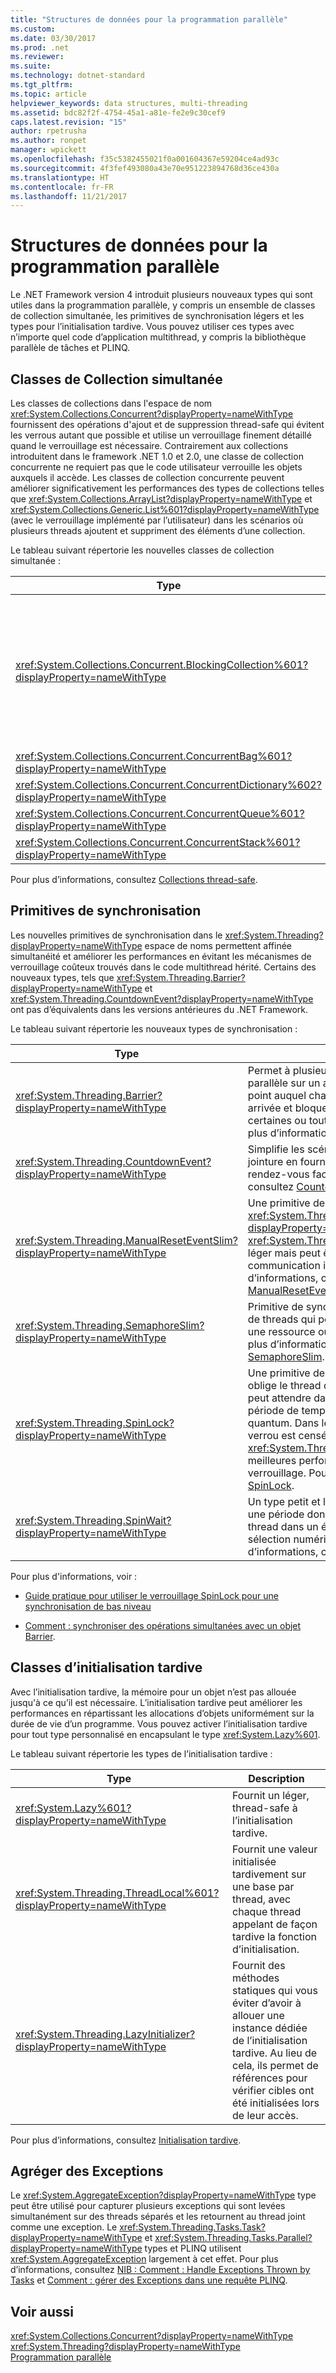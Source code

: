 ```yaml
---
title: "Structures de données pour la programmation parallèle"
ms.custom: 
ms.date: 03/30/2017
ms.prod: .net
ms.reviewer: 
ms.suite: 
ms.technology: dotnet-standard
ms.tgt_pltfrm: 
ms.topic: article
helpviewer_keywords: data structures, multi-threading
ms.assetid: bdc82f2f-4754-45a1-a81e-fe2e9c30cef9
caps.latest.revision: "15"
author: rpetrusha
ms.author: ronpet
manager: wpickett
ms.openlocfilehash: f35c5382455021f0a001604367e59204ce4ad93c
ms.sourcegitcommit: 4f3fef493080a43e70e951223894768d36ce430a
ms.translationtype: HT
ms.contentlocale: fr-FR
ms.lasthandoff: 11/21/2017
---
```

# <a name="data-structures-for-parallel-programming"></a>Structures de données pour la programmation parallèle
Le .NET Framework version 4 introduit plusieurs nouveaux types qui sont utiles dans la programmation parallèle, y compris un ensemble de classes de collection simultanée, les primitives de synchronisation légers et les types pour l’initialisation tardive. Vous pouvez utiliser ces types avec n’importe quel code d’application multithread, y compris la bibliothèque parallèle de tâches et PLINQ.  
  
## <a name="concurrent-collection-classes"></a>Classes de Collection simultanée  
Les classes de collections dans l'espace de nom <xref:System.Collections.Concurrent?displayProperty=nameWithType> fournissent des opérations d'ajout et de suppression thread-safe qui évitent les verrous autant que possible et utilise un verrouillage finement détaillé quand le verrouillage est nécessaire. Contrairement aux collections introduitent dans le framework .NET 1.0 et 2.0, une classe de collection concurrente ne requiert pas que le code utilisateur verrouille les objets auxquels il accède. Les classes de collection concurrente peuvent améliorer significativement les performances des types de collections telles que <xref:System.Collections.ArrayList?displayProperty=nameWithType> et <xref:System.Collections.Generic.List%601?displayProperty=nameWithType> (avec le verrouillage implémenté par l’utilisateur) dans les scénarios où plusieurs threads ajoutent et suppriment des éléments d’une collection.  
  
 Le tableau suivant répertorie les nouvelles classes de collection simultanée :  
  
|Type|Description|  
|----------|-----------------|  
|<xref:System.Collections.Concurrent.BlockingCollection%601?displayProperty=nameWithType>|Fournit des fonctions bloquantes et englobantes pour les collections thread-safe qui implémentent <xref:System.Collections.Concurrent.IProducerConsumerCollection%601?displayProperty=nameWithType>. Threads producteurs se bloquent si aucun emplacement n’est disponible ou si la collection est complète. Threads de consommateur se bloquer si la collection est vide. Ce type prend également en charge les accès non bloquant par les producteurs et consommateurs. <xref:System.Collections.Concurrent.BlockingCollection%601>peut être utilisé comme classe de base ou magasin de stockage pour fournir bloquantes et englobantes pour les classes de collection qui prend en charge <xref:System.Collections.Generic.IEnumerable%601>.|  
|<xref:System.Collections.Concurrent.ConcurrentBag%601?displayProperty=nameWithType>|Une implémentation de conteneur thread-safe qui fournit évolutive ajouter et obtenir des opérations.|  
|<xref:System.Collections.Concurrent.ConcurrentDictionary%602?displayProperty=nameWithType>|Un type de dictionnaire simultané et évolutif.|  
|<xref:System.Collections.Concurrent.ConcurrentQueue%601?displayProperty=nameWithType>|Une file d’attente de FIFO simultanée et évolutive.|  
|<xref:System.Collections.Concurrent.ConcurrentStack%601?displayProperty=nameWithType>|Pile LIFO simultanée et évolutive.|  
  
 Pour plus d’informations, consultez [Collections thread-safe](../../../docs/standard/collections/thread-safe/index.md).  
  
## <a name="synchronization-primitives"></a>Primitives de synchronisation  
 Les nouvelles primitives de synchronisation dans le <xref:System.Threading?displayProperty=nameWithType> espace de noms permettent affinée simultanéité et améliorer les performances en évitant les mécanismes de verrouillage coûteux trouvés dans le code multithread hérité. Certains des nouveaux types, tels que <xref:System.Threading.Barrier?displayProperty=nameWithType> et <xref:System.Threading.CountdownEvent?displayProperty=nameWithType> ont pas d’équivalents dans les versions antérieures du .NET Framework.  
  
 Le tableau suivant répertorie les nouveaux types de synchronisation :  
  
|Type|Description|  
|----------|-----------------|  
|<xref:System.Threading.Barrier?displayProperty=nameWithType>|Permet à plusieurs threads fonctionner en parallèle sur un algorithme en fournissant un point auquel chaque tâche peut signaler son arrivée et bloquer ensuite jusqu'à ce que certaines ou toutes les tâches sont arrivés. Pour plus d’informations, voir [Cloisonnement](../../../docs/standard/threading/barrier.md).|  
|<xref:System.Threading.CountdownEvent?displayProperty=nameWithType>|Simplifie les scénarios de bifurcation et de jointure en fournissant un mécanisme de rendez-vous facile. Pour plus d’informations, consultez [CountdownEvent](../../../docs/standard/threading/countdownevent.md).|  
|<xref:System.Threading.ManualResetEventSlim?displayProperty=nameWithType>|Une primitive de synchronisation similaire à <xref:System.Threading.ManualResetEvent?displayProperty=nameWithType>. <xref:System.Threading.ManualResetEventSlim>est léger mais peut être utilisé uniquement pour la communication intra-PROCEDE. Pour plus d’informations, consultez [ManualResetEvent et ManualResetEventSlim](../../../docs/standard/threading/manualresetevent-and-manualreseteventslim.md).|  
|<xref:System.Threading.SemaphoreSlim?displayProperty=nameWithType>|Primitive de synchronisation qui limite le nombre de threads qui peuvent accéder simultanément à une ressource ou un pool de ressources. Pour plus d’informations, consultez [Semaphore et SemaphoreSlim](../../../docs/standard/threading/semaphore-and-semaphoreslim.md).|  
|<xref:System.Threading.SpinLock?displayProperty=nameWithType>|Une primitive de verrou d’exclusion mutuelle qui oblige le thread qui essaie d’acquérir le verrou peut attendre dans une boucle, ou *spin*, pour une période de temps avant de transmettre son quantum. Dans les scénarios où l’attente du verrou est censée être courte, <xref:System.Threading.SpinLock> offre de meilleures performances que les autres types de verrouillage. Pour plus d’informations, consultez [SpinLock](../../../docs/standard/threading/spinlock.md).|  
|<xref:System.Threading.SpinWait?displayProperty=nameWithType>|Un type petit et léger qui sera tourner pendant une période donnée et éventuellement mettre le thread dans un état d’attente si le nombre de sélection numérique est dépassé.  Pour plus d’informations, consultez [SpinWait](../../../docs/standard/threading/spinwait.md).|  
  
 Pour plus d'informations, voir :  
  
-   [Guide pratique pour utiliser le verrouillage SpinLock pour une synchronisation de bas niveau](../../../docs/standard/threading/how-to-use-spinlock-for-low-level-synchronization.md)  
  
-   [Comment : synchroniser des opérations simultanées avec un objet Barrier](../../../docs/standard/threading/how-to-synchronize-concurrent-operations-with-a-barrier.md).  
  
## <a name="lazy-initialization-classes"></a>Classes d’initialisation tardive  
 Avec l’initialisation tardive, la mémoire pour un objet n’est pas allouée jusqu'à ce qu’il est nécessaire. L’initialisation tardive peut améliorer les performances en répartissant les allocations d’objets uniformément sur la durée de vie d’un programme. Vous pouvez activer l’initialisation tardive pour tout type personnalisé en encapsulant le type <xref:System.Lazy%601>.  
  
 Le tableau suivant répertorie les types de l’initialisation tardive :  
  
|Type|Description|  
|----------|-----------------|  
|<xref:System.Lazy%601?displayProperty=nameWithType>|Fournit un léger, thread-safe à l’initialisation tardive.|  
|<xref:System.Threading.ThreadLocal%601?displayProperty=nameWithType>|Fournit une valeur initialisée tardivement sur une base par thread, avec chaque thread appelant de façon tardive la fonction d’initialisation.|  
|<xref:System.Threading.LazyInitializer?displayProperty=nameWithType>|Fournit des méthodes statiques qui vous éviter d’avoir à allouer une instance dédiée de l’initialisation tardive. Au lieu de cela, ils permet de références pour vérifier cibles ont été initialisées lors de leur accès.|  
  
 Pour plus d’informations, consultez [Initialisation tardive](../../../docs/framework/performance/lazy-initialization.md).  
  
## <a name="aggregate-exceptions"></a>Agréger des Exceptions  
 Le <xref:System.AggregateException?displayProperty=nameWithType> type peut être utilisé pour capturer plusieurs exceptions qui sont levées simultanément sur des threads séparés et les retournent au thread joint comme une exception. Le <xref:System.Threading.Tasks.Task?displayProperty=nameWithType> et <xref:System.Threading.Tasks.Parallel?displayProperty=nameWithType> types et PLINQ utilisent <xref:System.AggregateException> largement à cet effet. Pour plus d’informations, consultez [NIB : Comment : Handle Exceptions Thrown by Tasks](http://msdn.microsoft.com/en-us/d6c47ec8-9de9-4880-beb3-ff19ae51565d) et [Comment : gérer des Exceptions dans une requête PLINQ](../../../docs/standard/parallel-programming/how-to-handle-exceptions-in-a-plinq-query.md).  
  
## <a name="see-also"></a>Voir aussi  
 <xref:System.Collections.Concurrent?displayProperty=nameWithType>  
 <xref:System.Threading?displayProperty=nameWithType>  
 [Programmation parallèle](../../../docs/standard/parallel-programming/index.md)
